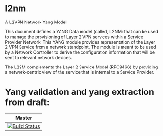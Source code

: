 # l2nm
A L2VPN Network Yang Model

This document defines a YANG Data model (called, L2NM) that can be
   used to manage the provisioning of Layer 2 VPN services within a
   Service Provider Network.  This YANG module provides representation
   of the Layer 2 VPN Service from a network standpoint.  The module is
   meant to be used by a Network Controller to derive the configuration
   information that will be sent to relevant network devices.

   The L2SM complements the Layer 2 Service Model (RFC8466) by providing
   a network-centric view of the service that is internal to a Service
   Provider.
   
# Yang validation and yang extraction from draft:

| **Master**  
|:---:|
| [![Build Status](https://travis-ci.com/github/oscargdd/l2nm.svg?branch=master)](https://travis-ci.com/github/oscargdd/l2nm) |
